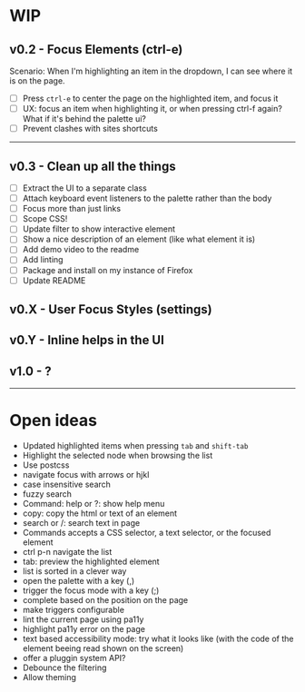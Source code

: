 # WIP

## v0.2 - Focus Elements (ctrl-e)

Scenario: When I'm highlighting an item in the dropdown, I can see where it is on the page.

- [ ] Press `ctrl-e` to center the page on the highlighted item, and focus it
- [ ] UX: focus an item when highlighting it, or when pressing ctrl-f again? What if it's behind the palette ui?
- [ ] Prevent clashes with sites shortcuts

----

## v0.3 - Clean up all the things

- [ ] Extract the UI to a separate class
- [ ] Attach keyboard event listeners to the palette rather than the body
- [ ] Focus more than just links
- [ ] Scope CSS!
- [ ] Update filter to show interactive element
- [ ] Show a nice description of an element (like what element it is)
- [ ] Add demo video to the readme
- [ ] Add linting
- [ ] Package and install on my instance of Firefox
- [ ] Update README

## v0.X - User Focus Styles (settings)
## v0.Y - Inline helps in the UI
## v1.0 - ?

----
# Open ideas

* Updated highlighted items when pressing `tab` and `shift-tab`
* Highlight the selected node when browsing the list
* Use postcss
* navigate focus with arrows or hjkl
* case insensitive search
* fuzzy search
* Command: help or ?: show help menu
* copy: copy the html or text of an element
* search or /: search text in page
* Commands accepts a CSS selector, a text selector, or the focused element
* ctrl p-n navigate the list
* tab: preview the highlighted element
* list is sorted in a clever way
* open the palette with a key (,)
* trigger the focus mode with a key (;)
* complete based on the position on the page
* make triggers configurable
* lint the current page using pa11y
* highlight pa11y error on the page
* text based accessibility mode: try what it looks like (with the code of the element beeing read shown on the screen)
* offer a pluggin system API?
* Debounce the filtering
* Allow theming
